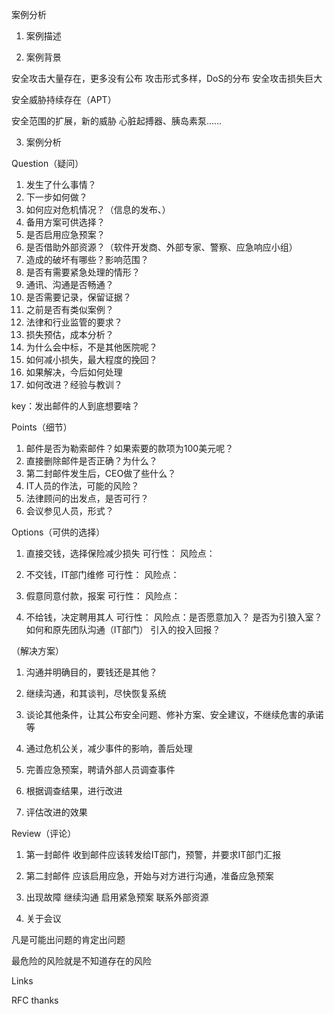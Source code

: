 

案例分析

1. 案例描述

2. 案例背景

安全攻击大量存在，更多没有公布
攻击形式多样，DoS的分布
安全攻击损失巨大

安全威胁持续存在（APT）

安全范围的扩展，新的威胁
心脏起搏器、胰岛素泵……

3. 案例分析

Question（疑问）
1. 发生了什么事情？
2. 下一步如何做？
3. 如何应对危机情况？（信息的发布、）
4. 备用方案可供选择？
5. 是否启用应急预案？
6. 是否借助外部资源？（软件开发商、外部专家、警察、应急响应小组）
7. 造成的破坏有哪些？影响范围？
8. 是否有需要紧急处理的情形？
9. 通讯、沟通是否畅通？
10. 是否需要记录，保留证据？
11. 之前是否有类似案例？
12. 法律和行业监管的要求？
13. 损失预估，成本分析？
14. 为什么会中标，不是其他医院呢？
15. 如何减小损失，最大程度的挽回？
16. 如果解决，今后如何处理
17. 如何改进？经验与教训？

key：发出邮件的人到底想要啥？


Points（细节）
1. 邮件是否为勒索邮件？如果索要的款项为100美元呢？
2. 直接删除邮件是否正确？为什么？
3. 第二封邮件发生后，CEO做了些什么？
4. IT人员的作法，可能的风险？
5. 法律顾问的出发点，是否可行？
6. 会议参见人员，形式？



Options（可供的选择）
1. 直接交钱，选择保险减少损失
可行性：
风险点：

2. 不交钱，IT部门维修
可行性：
风险点：

3. 假意同意付款，报案
可行性：
风险点：

4. 不给钱，决定聘用其人 
可行性：
风险点：是否愿意加入？
      是否为引狼入室？
      如何和原先团队沟通（IT部门）
      引入的投入回报？

（解决方案）
1. 沟通并明确目的，要钱还是其他？

2. 继续沟通，和其谈判，尽快恢复系统

3. 谈论其他条件，让其公布安全问题、修补方案、安全建议，不继续危害的承诺等

4. 通过危机公关，减少事件的影响，善后处理

5. 完善应急预案，聘请外部人员调查事件

6. 根据调查结果，进行改进

7. 评估改进的效果


Review（评论）
1. 第一封邮件
收到邮件应该转发给IT部门，预警，并要求IT部门汇报

2. 第二封邮件
应该启用应急，开始与对方进行沟通，准备应急预案

3. 出现故障
继续沟通
启用紧急预案
联系外部资源

4. 关于会议


凡是可能出问题的肯定出问题

最危险的风险就是不知道存在的风险


Links

RFC
thanks
